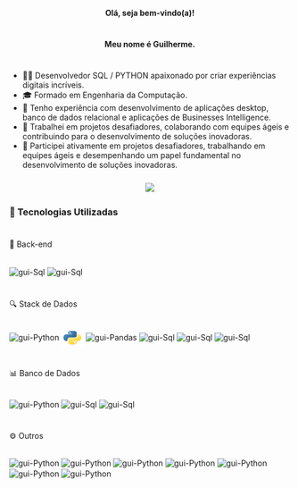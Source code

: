 <p align="center"><strong>Olá, seja bem-vindo(a)!</strong></p>

#
<p align="center"><strong>Meu nome é Guilherme.</strong></p>

#
- 👨‍💻 Desenvolvedor SQL / PYTHON apaixonado por criar experiências digitais incríveis.
- 🎓 Formado em Engenharia da Computação.
- 🔭 Tenho experiência com desenvolvimento de aplicações desktop, banco de dados relacional e aplicações de Businesses Intelligence.
- 💼 Trabalhei em projetos desafiadores, colaborando com equipes ágeis e contribuindo para o desenvolvimento de soluções inovadoras.
- 🚀 Participei ativamente em projetos desafiadores, trabalhando em equipes ágeis e desempenhando um papel fundamental no desenvolvimento de soluções inovadoras.


#####
<div align="center"> 
  <a href="https://www.linkedin.com/in/guilherme-morais-a58548123" target="_blank">
    <img src="https://img.shields.io/badge/-LinkedIn-%230077B5?style=for-the-badge&logo=linkedin&logoColor=white" target="_blank">
  </a> 
</div>


### 🔧 Tecnologias Utilizadas

#
🎨 Back-end
<div style="display: inline_block"><br>
  <img align="center" alt="gui-Sql" height="30" width="40"  src="https://cdn.jsdelivr.net/gh/devicons/devicon/icons/csharp/csharp-original.svg" />  
  <img align="center" alt="gui-Sql" height="30" width="40"  src="https://cdn.jsdelivr.net/gh/devicons/devicon/icons/java/java-original.svg" />                   
</div>


#
🔍 Stack de Dados
<div style="display: inline_block"><br>
  <img align="center" alt="gui-Python" height="30" width="40" src="https://cdn.jsdelivr.net/gh/devicons/devicon/icons/selenium/selenium-original.svg" />         
  <img align="center" alt="gui-Python" height="30" width="40" src="https://raw.githubusercontent.com/devicons/devicon/master/icons/python/python-original.svg">
   <img align="center" alt="gui-Pandas" height="30" width="40"  src="https://cdn.jsdelivr.net/gh/devicons/devicon/icons/pandas/pandas-original-wordmark.svg" />
   <img align="center" alt="gui-Sql" height="30" width="40"  src="https://cdn.jsdelivr.net/gh/devicons/devicon/icons/r/r-original.svg" />          
   <img align="center" alt="gui-Sql" height="30" width="40"  src="https://cdn.jsdelivr.net/gh/devicons/devicon/icons/numpy/numpy-original.svg" />  
   <img align="center" alt="gui-Sql" height="30" width="40"  src="https://cdn.jsdelivr.net/gh/devicons/devicon/icons/pytorch/pytorch-original.svg" />
</div>


#
📊 Banco de Dados
<div style="display: inline_block"><br>
  <img align="center" alt="gui-Python" height="30" width="40" src="https://cdn.jsdelivr.net/gh/devicons/devicon/icons/mysql/mysql-original.svg" />         
  <img align="center" alt="gui-Sql" height="30" width="40"   src="https://cdn.jsdelivr.net/gh/devicons/devicon/icons/microsoftsqlserver/microsoftsqlserver-plain.svg" />
  <img align="center" alt="gui-Sql" height="30" width="40" src="https://cdn.jsdelivr.net/gh/devicons/devicon/icons/oracle/oracle-original.svg" />          
</div>


#          
⚙️ Outros
<div style="display: inline_block"><br>             
            <img align="center" alt="gui-Python" height="30" width="40" src="https://cdn.jsdelivr.net/gh/devicons/devicon/icons/npm/npm-original-wordmark.svg" />
            <img align="center" alt="gui-Python" height="30" width="40" src="https://cdn.jsdelivr.net/gh/devicons/devicon/icons/anaconda/anaconda-original.svg" />       
            <img align="center" alt="gui-Python" height="30" width="40" src="https://cdn.jsdelivr.net/gh/devicons/devicon/icons/arduino/arduino-original.svg" />
            <img align="center" alt="gui-Python" height="30" width="40" src="https://cdn.jsdelivr.net/gh/devicons/devicon/icons/jupyter/jupyter-original-wordmark.svg" />     
            <img align="center" alt="gui-Python" height="30" width="40" src="https://cdn.jsdelivr.net/gh/devicons/devicon/icons/matlab/matlab-original.svg" />               
            <img align="center" alt="gui-Python" height="30" width="40" src="https://cdn.jsdelivr.net/gh/devicons/devicon/icons/bitbucket/bitbucket-original-wordmark.svg" />         
            <img align="center" alt="gui-Python" height="30" width="40" src="https://cdn.jsdelivr.net/gh/devicons/devicon/icons/rstudio/rstudio-original.svg" />          
</div>

